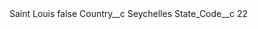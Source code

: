 <?xml version="1.0" encoding="UTF-8"?>
<CustomMetadata xmlns="http://soap.sforce.com/2006/04/metadata" xmlns:xsi="http://www.w3.org/2001/XMLSchema-instance" xmlns:xsd="http://www.w3.org/2001/XMLSchema">
    <label>Saint Louis</label>
    <protected>false</protected>
    <values>
        <field>Country__c</field>
        <value xsi:type="xsd:string">Seychelles</value>
    </values>
    <values>
        <field>State_Code__c</field>
        <value xsi:type="xsd:string">22</value>
    </values>
</CustomMetadata>
